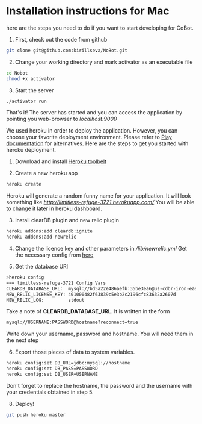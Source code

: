 Installation instructions for Mac
================================================================================================

here are the steps you need to do if you want to start developing for CoBot.

1. First, check out the code from github
```bash
git clone git@github.com:kirillseva/NoBot.git
```
2. Change your working directory and mark activator as an executable file
```sh
cd Nobot
chmod +x activator
```
3. Start the server
```bash
./activator run
```

That's it! The server has started and you can access the application by pointing
you web-browser to *localhost:9000*

We used heroku in order to deploy the application. However, you can
choose your favorite deployment environment. Please refer to [Play documentation](http://www.playframework.com/documentation/2.3.x/Production)
for alternatives.
Here are the steps to get you started with heroku deployment.

1. Download and install [Heroku toolbelt](https://devcenter.heroku.com/articles/quickstart)

2. Create a new heroku app
```sh
heroku create
```
Heroku will generate a random funny name for your application.
It will look something like *http://limitless-refuge-3721.herokuapp.com/*
You will be able to change it later in heroku dashboard.

3. Install clearDB plugin and new relic plugin
```sh
heroku addons:add cleardb:ignite
heroku addons:add newrelic
```

4. Change the licence key and other parameters in */lib/newrelic.yml*
Get the necessary config from [here](http://newrelic.com/java#installation)

5. Get the database URI
```sh
>heroku config
=== limitless-refuge-3721 Config Vars
CLEARDB_DATABASE_URL:  mysql://bd5a22e486aefb:35be3ea6@us-cdbr-iron-east-01.cleardb.net/heroku_a69522653b1ad6e?reconnect=true
NEW_RELIC_LICENSE_KEY: 401000482f63839c5e3b2c2196cfc83632a2607d
NEW_RELIC_LOG:         stdout
```

Take a note of **CLEARDB_DATABASE_URL**. It is written in the form
```sh
mysql://USERNAME:PASSWORD@hostname?reconnect=true
```

Write down your username, password and hostname. You will need them in the next step

6. Export those pieces of data to system variables.
```sh
heroku config:set DB_URL=jdbc:mysql://hostname
heroku config:set DB_PASS=PASSWORD
heroku config:set DB_USER=USERNAME
```
Don't forget to replace the hostname, the password and the username with your credentials obtained in step 5.

8. Deploy!

```sh
git push heroku master
```
